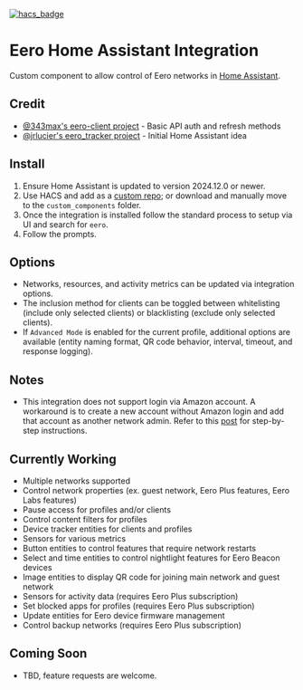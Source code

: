 [![hacs_badge](https://img.shields.io/badge/HACS-Custom-41BDF5.svg?style=for-the-badge)](https://github.com/hacs/integration)
# Eero Home Assistant Integration
Custom component to allow control of Eero networks in [Home Assistant](https://home-assistant.io).

## Credit
- [@343max's eero-client project](https://github.com/343max/eero-client) - Basic API auth and refresh methods
- [@jrlucier's eero_tracker project](https://github.com/jrlucier/eero_tracker) - Initial Home Assistant idea

## Install
1. Ensure Home Assistant is updated to version 2024.12.0 or newer.
2. Use HACS and add as a [custom repo](https://hacs.xyz/docs/faq/custom_repositories); or download and manually move to the `custom_components` folder.
3. Once the integration is installed follow the standard process to setup via UI and search for `eero`.
4. Follow the prompts.

## Options
- Networks, resources, and activity metrics can be updated via integration options.
- The inclusion method for clients can be toggled between whitelisting (include only selected clients) or blacklisting (exclude only selected clients).
- If `Advanced Mode` is enabled for the current profile, additional options are available (entity naming format, QR code behavior, interval, timeout, and response logging).

## Notes
- This integration does not support login via Amazon account. A workaround is to create a new account without Amazon login and add that account as another network admin. Refer to this [post](https://github.com/schmittx/home-assistant-eero/issues/77#issuecomment-1960875926) for step-by-step instructions.

## Currently Working
- Multiple networks supported
- Control network properties (ex. guest network, Eero Plus features, Eero Labs features)
- Pause access for profiles and/or clients
- Control content filters for profiles
- Device tracker entities for clients and profiles
- Sensors for various metrics
- Button entities to control features that require network restarts
- Select and time entities to control nightlight features for Eero Beacon devices
- Image entities to display QR code for joining main network and guest network
- Sensors for activity data (requires Eero Plus subscription)
- Set blocked apps for profiles (requires Eero Plus subscription)
- Update entities for Eero device firmware management
- Control backup networks (requires Eero Plus subscription)

## Coming Soon
- TBD, feature requests are welcome.
